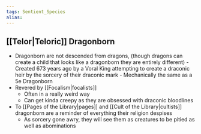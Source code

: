 ```yaml
---
tags: Sentient_Species
alias: 
---
```


 ## [[Telor|Teloric]]  Dragonborn
 -   Dragonborn are not descended from dragons, (though dragons can create a child that looks like a dragonborn they are entirely different)
	-  Created 673 years ago by a Voral King attempting to create a draconic heir by the sorcery of their draconic mark
	-   Mechanically the same as a 5e Dragonborn
- Revered by [[Focalism|focalists]]
	- Often in a really weird way
	- Can get kinda creepy as they are obsessed with draconic bloodlines
- To [[Pages of the Library|pages]] and [[Cult of the Library|cultists]] dragonborn are a reminder of everything their religion despises
	- As sorcery gone awry, they will see them as creatures to be pitied as well as abominations